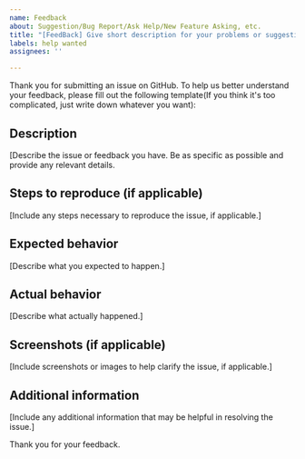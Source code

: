 ```yaml
---
name: Feedback
about: Suggestion/Bug Report/Ask Help/New Feature Asking, etc.
title: "[FeedBack] Give short description for your problems or suggestions"
labels: help wanted
assignees: ''

---
```


Thank you for submitting an issue on GitHub. To help us better understand your feedback, please fill out the following template(If you think it's too complicated, just write down whatever you want):

## Description
[Describe the issue or feedback you have. Be as specific as possible and provide any relevant details.
## Steps to reproduce (if applicable)
[Include any steps necessary to reproduce the issue, if applicable.]
## Expected behavior
[Describe what you expected to happen.]
## Actual behavior
[Describe what actually happened.]
## Screenshots (if applicable)
[Include screenshots or images to help clarify the issue, if applicable.]
## Additional information
[Include any additional information that may be helpful in resolving the issue.]

Thank you for your feedback.

